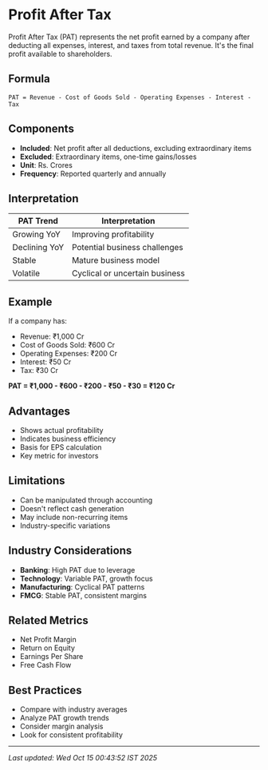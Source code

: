 # Profit After Tax


Profit After Tax (PAT) represents the net profit earned by a company after deducting all expenses, interest, and taxes from total revenue. It's the final profit available to shareholders.

## Formula
```text
PAT = Revenue - Cost of Goods Sold - Operating Expenses - Interest - Tax
```

## Components
- **Included**: Net profit after all deductions, excluding extraordinary items
- **Excluded**: Extraordinary items, one-time gains/losses
- **Unit**: Rs. Crores
- **Frequency**: Reported quarterly and annually

## Interpretation
| PAT Trend | Interpretation |
|-----------|----------------|
| Growing YoY | Improving profitability |
| Declining YoY | Potential business challenges |
| Stable | Mature business model |
| Volatile | Cyclical or uncertain business |

## Example
If a company has:
- Revenue: ₹1,000 Cr
- Cost of Goods Sold: ₹600 Cr
- Operating Expenses: ₹200 Cr
- Interest: ₹50 Cr
- Tax: ₹30 Cr

**PAT = ₹1,000 - ₹600 - ₹200 - ₹50 - ₹30 = ₹120 Cr**

## Advantages
- Shows actual profitability
- Indicates business efficiency
- Basis for EPS calculation
- Key metric for investors

## Limitations
- Can be manipulated through accounting
- Doesn't reflect cash generation
- May include non-recurring items
- Industry-specific variations

## Industry Considerations
- **Banking**: High PAT due to leverage
- **Technology**: Variable PAT, growth focus
- **Manufacturing**: Cyclical PAT patterns
- **FMCG**: Stable PAT, consistent margins

## Related Metrics
- Net Profit Margin
- Return on Equity
- Earnings Per Share
- Free Cash Flow

## Best Practices
- Compare with industry averages
- Analyze PAT growth trends
- Consider margin analysis
- Look for consistent profitability

---
*Last updated: Wed Oct 15 00:43:52 IST 2025*
